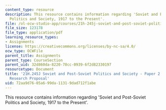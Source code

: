 ```yaml
---
content_type: resource
description: This resource contains information regarding 'Soviet and Post-Soviet
  Politics and Society, 1917 to the Present'.
file: /ol-ocw-studio-app/courses/21h-245j-soviet-and-post-soviet-politics-and-society-1917-to-the-present-spring-2016/72aa9d7605a699da11319dad712f1abe_MIT21H_245JS16_Paper2.pdf
file_size: 123178
file_type: application/pdf
learning_resource_types:
- Assignments
license: https://creativecommons.org/licenses/by-nc-sa/4.0/
ocw_type: OCWFile
parent_title: Assignments
parent_type: CourseSection
parent_uid: 32d860da-8220-78cc-0939-6f2d82330197
resourcetype: Document
title: '21H.245J Soviet and Post-Soviet Politics and Society - Paper 2: Final Paper
  Research Proposal'
uid: 72aa9d76-05a6-99da-1131-9dad712f1abe
---
```

This resource contains information regarding 'Soviet and Post-Soviet Politics and Society, 1917 to the Present'.